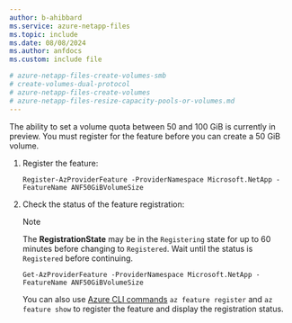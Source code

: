 ```yaml
---
author: b-ahibbard
ms.service: azure-netapp-files
ms.topic: include
ms.date: 08/08/2024
ms.author: anfdocs
ms.custom: include file

# azure-netapp-files-create-volumes-smb
# create-volumes-dual-protocol
# azure-netapp-files-create-volumes
# azure-netapp-files-resize-capacity-pools-or-volumes.md
---
```


<a name="50-gib"></a> The ability to set a volume quota between 50 and 100 GiB is currently in preview. You must register for the feature before you can create a 50 GiB volume. 

1. Register the feature:

    ```azurepowershell-interactive
    Register-AzProviderFeature -ProviderNamespace Microsoft.NetApp -FeatureName ANF50GiBVolumeSize
    ```

2. Check the status of the feature registration: 

    > [!NOTE]
    > The **RegistrationState** may be in the `Registering` state for up to 60 minutes before changing to `Registered`. Wait until the status is `Registered` before continuing.

    ```azurepowershell-interactive
    Get-AzProviderFeature -ProviderNamespace Microsoft.NetApp -FeatureName ANF50GiBVolumeSize
    ```
    
    You can also use [Azure CLI commands](/cli/azure/feature) `az feature register` and `az feature show` to register the feature and display the registration status. 